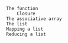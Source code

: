     The function
        Closure
    The associative array
    The list
    Mapping a list
    Reducing a list